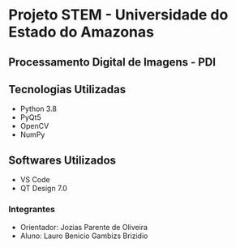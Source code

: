 # Projeto STEM - Universidade do Estado do Amazonas
## Processamento Digital de Imagens - PDI


## Tecnologias Utilizadas

- Python 3.8
- PyQt5
- OpenCV
- NumPy


## Softwares Utilizados

- VS Code
- QT Design 7.0

### Integrantes
- Orientador: Jozias Parente de Oliveira
- Aluno: Lauro Benicio Gambizs Brizidio

